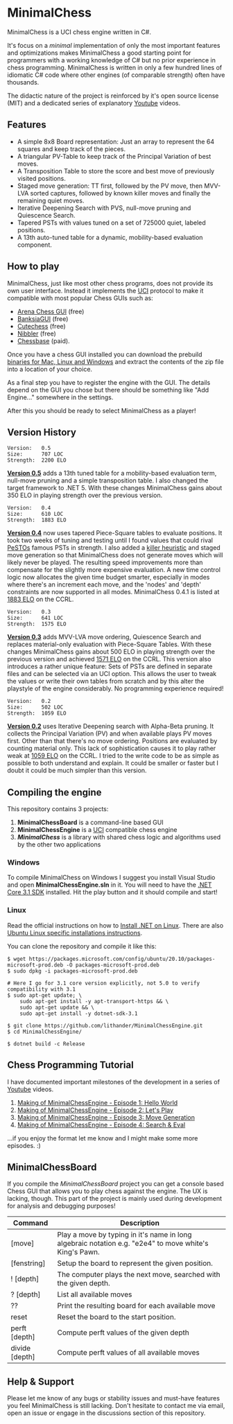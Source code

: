 # MinimalChess

MinimalChess is a UCI chess engine written in C#.

It's focus on a *minimal* implementation of only the most important features and optimizations makes MinimalChess a good starting point for programmers with a working knowledge of C# but no prior experience in chess programming. MinimalChess is written in only a few hundred lines of idiomatic C# code where other engines (of comparable strength) often have thousands.

The didactic nature of the project is reinforced by it's open source license (MIT) and a dedicated series of explanatory [Youtube](https://www.youtube.com/playlist?list=PL6vJSkTaZuBtTokp8-gnTsP39GCaRS3du) videos.

## Features

* A simple 8x8 Board representation: Just an array to represent the 64 squares and keep track of the pieces.
* A triangular PV-Table to keep track of the Principal Variation of best moves.
* A Transposition Table to store the score and best move of previously visited positions.
* Staged move generation: TT first, followed by the PV move, then MVV-LVA sorted captures, followed by known killer moves and finally the remaining quiet moves.
* Iterative Deepening Search with PVS, null-move pruning and Quiescence Search.
* Tapered PSTs with values tuned on a set of 725000 quiet, labeled positions.
* A 13th auto-tuned table for a dynamic, mobility-based evaluation component.

## How to play

MinimalChess, just like most other chess programs, does not provide its own user interface. Instead it implements the [UCI](https://en.wikipedia.org/wiki/Universal_Chess_Interface) protocol to make it compatible with most popular Chess GUIs such as:
* [Arena Chess GUI](http://www.playwitharena.de/) (free)
* [BanksiaGUI](https://banksiagui.com/) (free)
* [Cutechess](https://cutechess.com/) (free)
* [Nibbler](https://github.com/fohristiwhirl/nibbler/releases) (free)
* [Chessbase](https://chessbase.com/) (paid).

Once you have a chess GUI installed you can download the prebuild [binaries for Mac, Linux and Windows](https://github.com/lithander/MinimalChessEngine/releases/tag/v0.4) and extract the contents of the zip file into a location of your choice.

As a final step you have to register the engine with the GUI. The details depend on the GUI you chose but there should be something like "Add Engine..." somewhere in the settings.

After this you should be ready to select MinimalChess as a player!

## Version History
```
Version:   0.5
Size:      707 LOC
Strength:  2200 ELO
```
[__Version 0.5__](https://github.com/lithander/MinimalChessEngine/releases/tag/v0.5) adds a 13th tuned table for a mobility-based evaluation term, null-move pruning and a simple transposition table. I also changed the target framework to .NET 5.
With these changes MinimalChess gains about 350 ELO in playing strength over the previous version.

```
Version:   0.4
Size:      610 LOC
Strength:  1883 ELO
```
[__Version 0.4__](https://github.com/lithander/MinimalChessEngine/releases/tag/v0.4) now uses tapered Piece-Square tables to evaluate positions. It took two weeks of tuning and testing until I found values that could rival [PeSTOs](https://rofchade.nl/?p=307) famous PSTs in strength.
I also added a [killer heuristic](https://www.chessprogramming.org/Killer_Heuristic) and staged move generation so that MinimalChess does not generate moves which will likely never be played. The resulting speed improvements more than compensate for the slightly more expensive evaluation. 
A new time control logic now allocates the given time budget smarter, especially in modes where there's an increment each move, and the 'nodes' and 'depth' constraints are now supported in all modes.
MinimalChess 0.4.1 is listed at [1883 ELO](http://ccrl.chessdom.com/ccrl/404/cgi/engine_details.cgi?print=Details&each_game=1&eng=MinimalChess%200.4.1%2064-bit#MinimalChess_0_4_1_64-bit) on the CCRL.


```
Version:   0.3
Size:      641 LOC
Strength:  1575 ELO
```
[__Version 0.3__](https://github.com/lithander/MinimalChessEngine/releases/tag/v0.3) adds MVV-LVA move ordering, Quiescence Search and replaces material-only evaluation with Piece-Square Tables.
With these changes MinimalChess gains about 500 ELO in playing strength over the previous version and achieved [1571 ELO](http://ccrl.chessdom.com/ccrl/404/cgi/engine_details.cgi?match_length=30&each_game=1&print=Details&each_game=1&eng=MinimalChess%200.3%2064-bit#MinimalChess_0_3_64-bit) on the CCRL.
This version also introduces a rather unique feature: Sets of PSTs are defined in separate files and can be selected via an UCI option. This allows the user to tweak the values or write their own tables from scratch and by this alter the playstyle of the engine considerably. No programming experience required!

```
Version:   0.2
Size:      502 LOC
Strength:  1059 ELO 
```
[__Version 0.2__](https://github.com/lithander/MinimalChessEngine/releases/tag/v0.2) uses Iterative Deepening search with Alpha-Beta pruning. It collects the Principal Variation (PV) and when available plays PV moves first. Other than that there's no move ordering. Positions are evaluated by counting material only. This lack of sophistication causes it to play rather weak at [1059 ELO](http://ccrl.chessdom.com/ccrl/404/cgi/engine_details.cgi?print=Details&each_game=1&eng=MinimalChess%200.2%2064-bit#MinimalChess_0_2_64-bit) on the CCRL. I tried to the write code to be as simple as possible to both understand and explain. It could be smaller or faster but I doubt it could be much simpler than this version.

## Compiling the engine

This repository contains 3 projects:
1. **MinimalChessBoard** is a command-line based GUI  
1. **MinimalChessEngine** is a [UCI](https://en.wikipedia.org/wiki/Universal_Chess_Interface) compatible chess engine
1. ***MinimalChess*** is a library with shared chess logic and algorithms used by the other two applications

### Windows

To compile MinimalChess on Windows I suggest you install Visual Studio and open **MinimalChessEngine.sln** in it.
You will need to have the [.NET Core 3.1 SDK](https://dotnet.microsoft.com/download/dotnet/3.1) installed. 
Hit the play button and it should compile and start!

### Linux

Read the official instructions on how to [Install .NET on Linux](https://docs.microsoft.com/en-us/dotnet/core/install/linux).
There are also [Ubuntu Linux specific installations instructions](https://docs.microsoft.com/en-us/dotnet/core/install/linux-ubuntu).

You can clone the repository and compile it like this:

```
$ wget https://packages.microsoft.com/config/ubuntu/20.10/packages-microsoft-prod.deb -O packages-microsoft-prod.deb
$ sudo dpkg -i packages-microsoft-prod.deb

# Here I go for 3.1 core version explicitly, not 5.0 to verify compatibility with 3.1
$ sudo apt-get update; \
    sudo apt-get install -y apt-transport-https && \
    sudo apt-get update && \
    sudo apt-get install -y dotnet-sdk-3.1

$ git clone https://github.com/lithander/MinimalChessEngine.git
$ cd MinimalChessEngine/

$ dotnet build -c Release
```

## Chess Programming Tutorial

I have documented important milestones of the development in a series of [Youtube](https://www.youtube.com/playlist?list=PL6vJSkTaZuBtTokp8-gnTsP39GCaRS3du) videos.

1. [Making of MinimalChessEngine - Episode 1: Hello World](https://www.youtube.com/watch?v=hnedjeTApfY&list=PL6vJSkTaZuBtTokp8-gnTsP39GCaRS3du)
1. [Making of MinimalChessEngine - Episode 2: Let's Play](https://www.youtube.com/watch?v=pKB51c9WUrk&list=PL6vJSkTaZuBtTokp8-gnTsP39GCaRS3du)
1. [Making of MinimalChessEngine - Episode 3: Move Generation](https://www.youtube.com/watch?v=j6bNdkQnL0Q&list=PL6vJSkTaZuBtTokp8-gnTsP39GCaRS3du)
1. [Making of MinimalChessEngine - Episode 4: Search & Eval](https://www.youtube.com/watch?v=b3DMIhmPSvE&list=PL6vJSkTaZuBtTokp8-gnTsP39GCaRS3du)

...if you enjoy the format let me know and I might make some more episodes. :)

## MinimalChessBoard

If you compile the *MinimalChessBoard* project you can get a console based Chess GUI that allows you to play chess against the engine. The UX is lacking, though. This part of the project is mainly used during development for analysis and debugging purposes!

Command           | Description
----------------- | -------------
[move]			      | Play a move by typing in it's name in long algebraic notation e.g. "e2e4" to move white's King's Pawn.
[fenstring]  		| Setup the board to represent the given position.
! [depth]		      | The computer plays the next move, searched with the given depth.
? [depth]		      | List all available moves
??			          | Print the resulting board for each available move
reset 			      | Reset the board to the start position.
perft [depth]	  	| Compute perft values of the given depth
divide [depth]  	| Compute perft values of all available moves

## Help & Support

Please let me know of any bugs or stability issues and must-have features you feel MinimalChess is still lacking.
Don't hesitate to contact me via email, open an issue or engage in the discussions section of this repository. 
